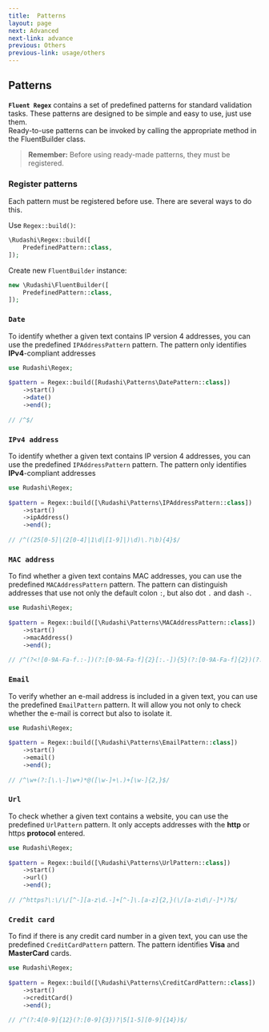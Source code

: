 ```yaml
---
title:  Patterns
layout: page
next: Advanced
next-link: advance
previous: Others
previous-link: usage/others
---
```


## Patterns

**`Fluent Regex`** contains a set of predefined patterns for standard validation tasks. These patterns are designed to be simple and easy to use, just use them.  
Ready-to-use patterns can be invoked by calling the appropriate method in the FluentBuilder class.

> **Remember:** Before using ready-made patterns, they must be registered.

### Register patterns

Each pattern must be registered before use. There are several ways to do this.

Use `Regex::build()`:

```php
\Rudashi\Regex::build([
    PredefinedPattern::class,
]);
```

Create new `FluentBuilder` instance:

```php
new \Rudashi\FluentBuilder([
    PredefinedPattern::class,
]);
```

### `Date`

To identify whether a given text contains IP version 4 addresses, you can use the predefined `IPAddressPattern` pattern. The pattern only identifies **IPv4**-compliant addresses

```php
use Rudashi\Regex;
 
$pattern = Regex::build([Rudashi\Patterns\DatePattern::class])
    ->start()
    ->date()
    ->end();
 
// /^$/
```

### `IPv4 address`

To identify whether a given text contains IP version 4 addresses, you can use the predefined `IPAddressPattern` pattern. The pattern only identifies **IPv4**-compliant addresses

```php
use Rudashi\Regex;
 
$pattern = Regex::build([\Rudashi\Patterns\IPAddressPattern::class])
    ->start()
    ->ipAddress()
    ->end();
 
// /^((25[0-5]|(2[0-4]|1\d|[1-9]|)\d)\.?\b){4}$/
```

### `MAC address`

To find whether a given text contains MAC addresses, you can use the predefined `MACAddressPattern` pattern. 
The pattern can distinguish addresses that use not only the default colon `:`, but also dot `.` and dash `-`.

```php
use Rudashi\Regex;
 
$pattern = Regex::build([\Rudashi\Patterns\MACAddressPattern::class])
    ->start()
    ->macAddress()
    ->end();
 
// /^(?<![0-9A-Fa-f.:-])(?:[0-9A-Fa-f]{2}[:.-]){5}(?:[0-9A-Fa-f]{2})(?![0-9A-Fa-f:-])$/
```

### `Email`

To verify whether an e-mail address is included in a given text, you can use the predefined `EmailPattern` pattern. It will allow you not only to check whether the e-mail is correct but also to isolate it.

```php
use Rudashi\Regex;
 
$pattern = Regex::build([\Rudashi\Patterns\EmailPattern::class])
    ->start()
    ->email()
    ->end();
 
// /^\w+(?:[\.\-]\w+)*@([\w-]+\.)+[\w-]{2,}$/
```

### `Url`

To check whether a given text contains a website, you can use the predefined `UrlPattern` pattern. It only accepts addresses with the **http** or https **protocol** entered.

```php
use Rudashi\Regex;
 
$pattern = Regex::build([\Rudashi\Patterns\UrlPattern::class])
    ->start()
    ->url()
    ->end();
 
// /^https?\:\/\/[^-][a-z\d.-]+[^-]\.[a-z]{2,}(\/[a-z\d\/-]*)?$/
```

### `Credit card`

To find if there is any credit card number in a given text, you can use the predefined `CreditCardPattern` pattern. The pattern identifies **Visa** and **MasterCard** cards.

```php
use Rudashi\Regex;
 
$pattern = Regex::build([\Rudashi\Patterns\CreditCardPattern::class])
    ->start()
    ->creditCard()
    ->end();
 
// /^(?:4[0-9]{12}(?:[0-9]{3})?|5[1-5][0-9]{14})$/
```
